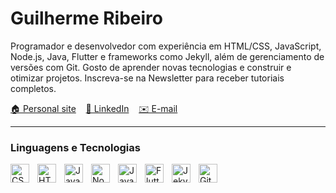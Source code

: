 # Guilherme Ribeiro


Programador e desenvolvedor com experiência em HTML/CSS, JavaScript, Node.js, Java, Flutter e frameworks como Jekyll, além de gerenciamento de versões com Git. Gosto de aprender novas tecnologias e construir e otimizar projetos. Inscreva-se na Newsletter para receber tutoriais completos.

<p align="left">
    <a href="https://devgbr86.github.io/profile/">🏠 Personal site</a> &nbsp;&nbsp;
    <a href="https://www.linkedin.com/in/devgbr/">💼 LinkedIn</a> &nbsp;&nbsp;
    <a href="mailto:topverbs@gmail.com">✉️ E-mail</a>
</p>

---

### Linguagens e Tecnologias

<img 
    align="left" 
    alt="CSS" 
    title="CSS" 
    width="30px" 
    style="padding-right: 10px;" 
    src="https://cdn.jsdelivr.net/gh/devicons/devicon/icons/css3/css3-original.svg" 
/>
<img 
    align="left" 
    alt="HTML" 
    title="HTML" 
    width="30px" 
    style="padding-right: 10px;" 
    src="https://cdn.jsdelivr.net/gh/devicons/devicon/icons/html5/html5-original.svg" 
/>
<img align="left" alt="JavaScript" title="JavaScript" width="30px" style="padding-right: 10px;" src="https://cdn.jsdelivr.net/gh/devicons/devicon/icons/javascript/javascript-original.svg" />
<img align="left" alt="Node.js" title="Node.js" width="30px" style="padding-right: 10px;" src="https://cdn.jsdelivr.net/gh/devicons/devicon/icons/nodejs/nodejs-original.svg" />
<img align="left" alt="Java" title="Java" width="30px" style="padding-right: 10px;" src="https://cdn.jsdelivr.net/gh/devicons/devicon/icons/java/java-original.svg" />
<img align="left" alt="Flutter" title="Flutter" width="30px" style="padding-right: 10px;" src="https://cdn.jsdelivr.net/gh/devicons/devicon/icons/flutter/flutter-original.svg" />
<img align="left" alt="Jekyll" title="Jekyll" width="30px" style="padding-right: 10px;" src="https://cdn.jsdelivr.net/gh/devicons/devicon/icons/jekyll/jekyll-original.svg" />
<img align="left" alt="Git" title="Git" width="30px" style="padding-right: 10px;" src="https://cdn.jsdelivr.net/gh/devicons/devicon/icons/git/git-original.svg" />

<br/>
